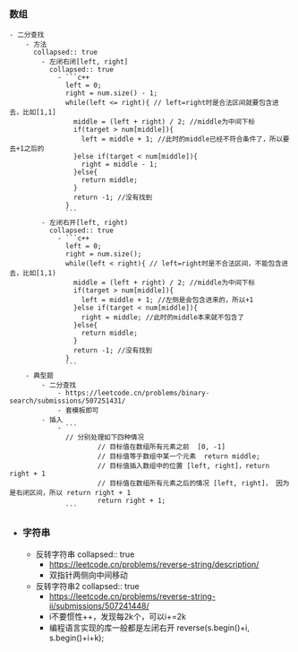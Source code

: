 ### 数组
	- 二分查找
		- 方法
		  collapsed:: true
			- 左闭右闭[left, right]
			  collapsed:: true
				- ```c++
				  left = 0;
				  right = num.size() - 1;
				  while(left <= right){ // left=right时是合法区间就要包含进去，比如[1,1]
				    middle = (left + right) / 2; //middle为中间下标
				    if(target > num[middle]){
				      left = middle + 1; //此时的middle已经不符合条件了，所以要去+1之后的
				    }else if(target < num[middle]){
				      right = middle - 1;
				    }else{
				      return middle;
				    }
				    return -1; //没有找到
				  }
				  ```
			- 左闭右开[left, right)
			  collapsed:: true
				- ```c++
				  left = 0;
				  right = num.size();
				  while(left < right){ // left=right时是不合法区间，不能包含进去，比如[1,1)
				    middle = (left + right) / 2; //middle为中间下标
				    if(target > num[middle]){
				      left = middle + 1; //左侧是会包含进来的，所以+1
				    }else if(target < num[middle]){
				      right = middle; //此时的middle本来就不包含了
				    }else{
				      return middle;
				    }
				    return -1; //没有找到
				  }
				  ```
		- 典型题
			- 二分查找
				- https://leetcode.cn/problems/binary-search/submissions/507251431/
				- 套模板即可
			- 插入
				- ```
				  // 分别处理如下四种情况
				          // 目标值在数组所有元素之前  [0, -1]
				          // 目标值等于数组中某一个元素  return middle;
				          // 目标值插入数组中的位置 [left, right]，return  right + 1
				          // 目标值在数组所有元素之后的情况 [left, right]， 因为是右闭区间，所以 return right + 1
				          return right + 1;
				  ```
- ### 字符串
	- 反转字符串
	  collapsed:: true
		- https://leetcode.cn/problems/reverse-string/description/
		- 双指针两侧向中间移动
	- 反转字符串2
	  collapsed:: true
		- https://leetcode.cn/problems/reverse-string-ii/submissions/507241448/
		- i不要惯性++，发现每2k个，可以i+=2k
		- 编程语言实现的库一般都是左闭右开 reverse(s.begin()+i, s.begin()+i+k);